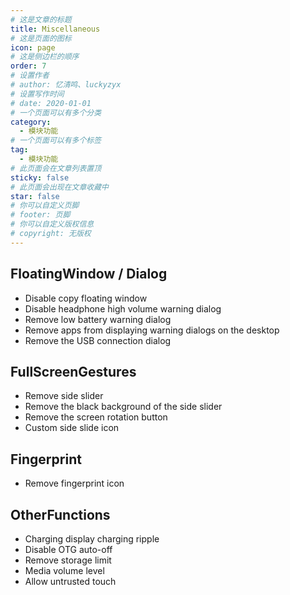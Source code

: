 ```yaml
---
# 这是文章的标题
title: Miscellaneous
# 这是页面的图标
icon: page
# 这是侧边栏的顺序
order: 7
# 设置作者
# author: 忆清鸣、luckyzyx
# 设置写作时间
# date: 2020-01-01
# 一个页面可以有多个分类
category:
  - 模块功能
# 一个页面可以有多个标签
tag:
  - 模块功能
# 此页面会在文章列表置顶
sticky: false
# 此页面会出现在文章收藏中
star: false
# 你可以自定义页脚
# footer: 页脚
# 你可以自定义版权信息
# copyright: 无版权
---
```


## FloatingWindow / Dialog

- Disable copy floating window
- Disable headphone high volume warning dialog
- Remove low battery warning dialog
- Remove apps from displaying warning dialogs on the desktop
- Remove the USB connection dialog

## FullScreenGestures

- Remove side slider
- Remove the black background of the side slider
- Remove the screen rotation button
- Custom side slide icon

## Fingerprint

- Remove fingerprint icon

## OtherFunctions

- Charging display charging ripple
- Disable OTG auto-off
- Remove storage limit
- Media volume level
- Allow untrusted touch